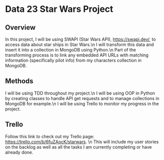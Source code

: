 # Data 23 Star Wars Project

## Overview

In this project, I will be using SWAPI (Star Wars API), https://swapi.dev/, to access data about star ships in Star Wars.\n
I will transform this data and insert it into a collection in MongoDB using Python.\n
Part of the transforming process is to link any embedded API URLs with matching information (specifically pilot info) from my characters collection in MongoDB.

## Methods

I will be using TDD throughout my project.\n
I will be using OOP in Python by creating classes to handle API get requests and to manage collections in MongoDB for example.\n
I will be using Trello to monitor my progress in the project.

## Trello

Follow this link to check out my Trello page: https://trello.com/b/6fuZAocK/starwars. \n
This will include my user stories on the backlog as well as all the tasks I am currently completing or have already done.
